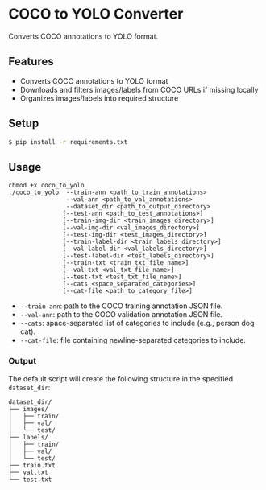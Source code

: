 # COCO to YOLO Converter

Converts COCO annotations to YOLO format.

## Features

- Converts COCO annotations to YOLO format
- Downloads and filters images/labels from COCO URLs if missing locally
- Organizes images/labels into required structure

## Setup

```bash
$ pip install -r requirements.txt
```


## Usage

```shell
chmod +x coco_to_yolo
./coco_to_yolo  --train-ann <path_to_train_annotations>
                --val-ann <path_to_val_annotations>
                --dataset_dir <path_to_output_directory>
               [--test-ann <path_to_test_annotations>]
               [--train-img-dir <train_images_directory>]
               [--val-img-dir <val_images_directory>]
               [--test-img-dir <test_images_directory>]
               [--train-label-dir <train_labels_directory>]
               [--val-label-dir <val_labels_directory>]
               [--test-label-dir <test_labels_directory>]
               [--train-txt <train_txt_file_name>]
               [--val-txt <val_txt_file_name>]
               [--test-txt <test_txt_file_name>]
               [--cats <space_separated_categories>]
               [--cat-file <path_to_category_file>]
```

- `--train-ann`: path to the COCO training annotation JSON file.
- `--val-ann`: path to the COCO validation annotation JSON file.
- `--cats`: space-separated list of categories to include (e.g., person dog cat).
- `--cat-file`: file containing newline-separated categories to include.

### Output

The default script will create the following structure in the specified `dataset_dir`:

```
dataset_dir/
├── images/
│   ├── train/
│   ├── val/
│   └── test/
├── labels/
│   ├── train/
│   ├── val/
│   └── test/
├── train.txt
├── val.txt
└── test.txt
```
